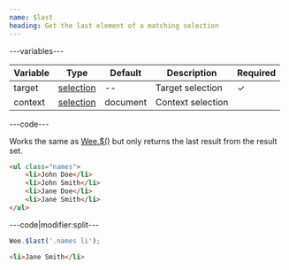 ```yaml
---
name: $last
heading: Get the last element of a matching selection
---
```


---variables---

| Variable | Type | Default | Description | Required |
| -- | -- | -- | -- | -- |
| target | [selection](/script#selection) | -- | Target selection | ✓ |
| context | [selection](/script#selection) | document | Context selection ||

---code---

Works the same as [Wee.$()](#core) but only returns the last result from the result set.

```html
<ul class="names">
	<li>John Doe</li>
	<li>John Smith</li>
	<li>Jane Doe</li>
	<li>Jane Smith</li>
</ul>
```

---code|modifier:split---

```javascript
Wee.$last('.names li');
```

```html
<li>Jane Smith</li>
```